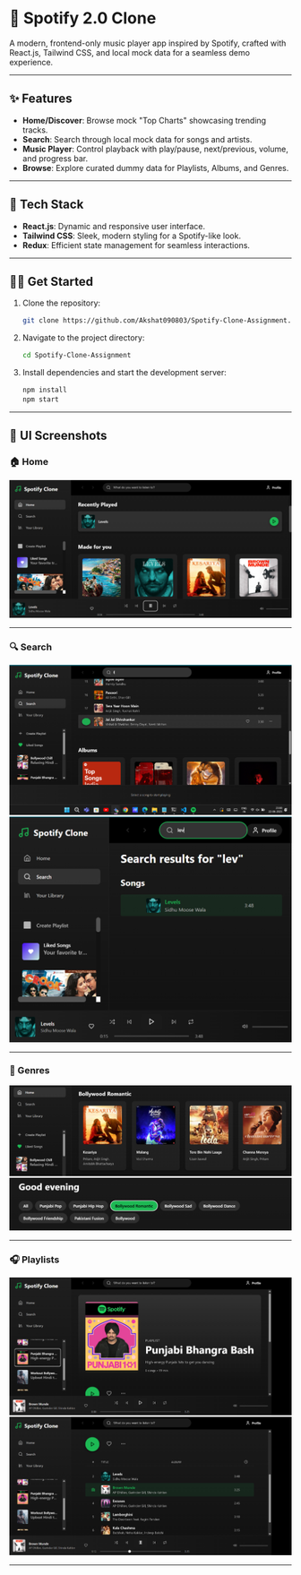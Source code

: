 # 🎵 Spotify 2.0 Clone

A modern, frontend-only music player app inspired by Spotify, crafted with React.js, Tailwind CSS, and local mock data for a seamless demo experience.

---

## ✨ Features

- **Home/Discover**: Browse mock "Top Charts" showcasing trending tracks.  
- **Search**: Search through local mock data for songs and artists.  
- **Music Player**: Control playback with play/pause, next/previous, volume, and progress bar.  
- **Browse**: Explore curated dummy data for Playlists, Albums, and Genres.  

---

## 🚀 Tech Stack

- **React.js**: Dynamic and responsive user interface.  
- **Tailwind CSS**: Sleek, modern styling for a Spotify-like look.  
- **Redux**: Efficient state management for seamless interactions.  

---

## 🏃‍♀️ Get Started

1. Clone the repository:  
   ```bash
   git clone https://github.com/Akshat090803/Spotify-Clone-Assignment.git
   ```
2. Navigate to the project directory:  
   ```bash
   cd Spotify-Clone-Assignment
   ```
3. Install dependencies and start the development server:  
   ```bash
   npm install
   npm start
   ```

---

## 📸 UI Screenshots

### 🏠 Home
![Home Page](./public/sp-home.png)

---

### 🔍 Search
![Search Page](./public/sp-search.png)  
![Search Page Alternate](./public/sp-search2.png)

---

### 🎸 Genres
![Genres Page](./public/sp-genre.png)  
![Genres Page Alternate](./public/sp-genre2.png)

---

### 🎧 Playlists
![Playlists Page](./public/sp-playlist.png)  
![Playlists Page Alternate](./public/sp-playlist2.png)

---
